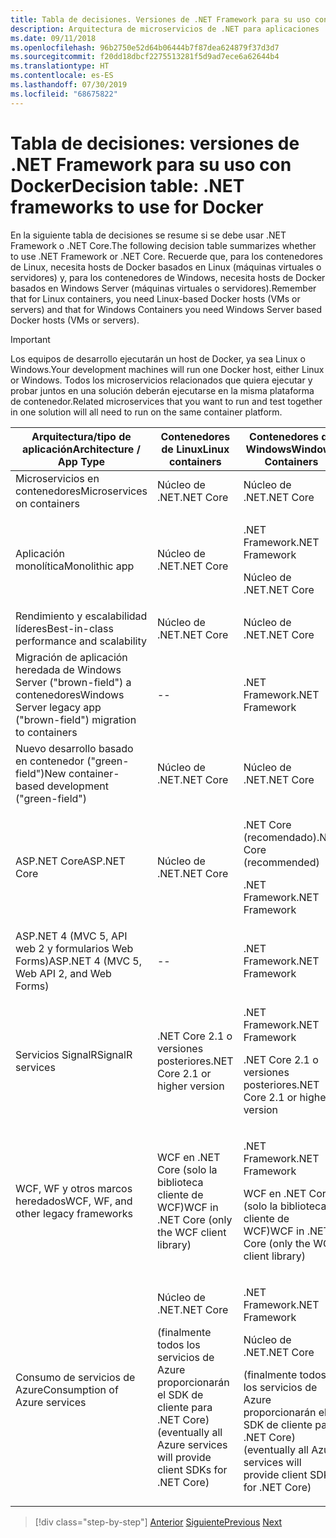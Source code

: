 ```yaml
---
title: Tabla de decisiones. Versiones de .NET Framework para su uso con Docker
description: Arquitectura de microservicios de .NET para aplicaciones .NET en contenedor | Tabla de decisiones, versiones de .NET Framework para su uso con Docker
ms.date: 09/11/2018
ms.openlocfilehash: 96b2750e52d64b06444b7f87dea624879f37d3d7
ms.sourcegitcommit: f20dd18dbcf2275513281f5d9ad7ece6a62644b4
ms.translationtype: HT
ms.contentlocale: es-ES
ms.lasthandoff: 07/30/2019
ms.locfileid: "68675822"
---
```

# <a name="decision-table-net-frameworks-to-use-for-docker"></a><span data-ttu-id="5b2e1-104">Tabla de decisiones: versiones de .NET Framework para su uso con Docker</span><span class="sxs-lookup"><span data-stu-id="5b2e1-104">Decision table: .NET frameworks to use for Docker</span></span>

<span data-ttu-id="5b2e1-105">En la siguiente tabla de decisiones se resume si se debe usar .NET Framework o .NET Core.</span><span class="sxs-lookup"><span data-stu-id="5b2e1-105">The following decision table summarizes whether to use .NET Framework or .NET Core.</span></span> <span data-ttu-id="5b2e1-106">Recuerde que, para los contenedores de Linux, necesita hosts de Docker basados en Linux (máquinas virtuales o servidores) y, para los contenedores de Windows, necesita hosts de Docker basados en Windows Server (máquinas virtuales o servidores).</span><span class="sxs-lookup"><span data-stu-id="5b2e1-106">Remember that for Linux containers, you need Linux-based Docker hosts (VMs or servers) and that for Windows Containers you need Windows Server based Docker hosts (VMs or servers).</span></span>

> [!IMPORTANT]
> <span data-ttu-id="5b2e1-107">Los equipos de desarrollo ejecutarán un host de Docker, ya sea Linux o Windows.</span><span class="sxs-lookup"><span data-stu-id="5b2e1-107">Your development machines will run one Docker host, either Linux or Windows.</span></span> <span data-ttu-id="5b2e1-108">Todos los microservicios relacionados que quiera ejecutar y probar juntos en una solución deberán ejecutarse en la misma plataforma de contenedor.</span><span class="sxs-lookup"><span data-stu-id="5b2e1-108">Related microservices that you want to run and test together in one solution will all need to run on the same container platform.</span></span>

<table>
<thead>
<tr class="header">
<th><span data-ttu-id="5b2e1-109"><strong>Arquitectura/tipo de aplicación</strong></span><span class="sxs-lookup"><span data-stu-id="5b2e1-109"><strong>Architecture / App Type</strong></span></span></th>
<th><span data-ttu-id="5b2e1-110"><strong>Contenedores de Linux</strong></span><span class="sxs-lookup"><span data-stu-id="5b2e1-110"><strong>Linux containers</strong></span></span></th>
<th><span data-ttu-id="5b2e1-111"><strong>Contenedores de Windows</strong></span><span class="sxs-lookup"><span data-stu-id="5b2e1-111"><strong>Windows Containers</strong></span></span></th>
</tr>
</thead>
<tbody>
<tr class="odd">
<td><span data-ttu-id="5b2e1-112">Microservicios en contenedores</span><span class="sxs-lookup"><span data-stu-id="5b2e1-112">Microservices on containers</span></span></td>
<td><span data-ttu-id="5b2e1-113">Núcleo de .NET</span><span class="sxs-lookup"><span data-stu-id="5b2e1-113">.NET Core</span></span></td>
<td><span data-ttu-id="5b2e1-114">Núcleo de .NET</span><span class="sxs-lookup"><span data-stu-id="5b2e1-114">.NET Core</span></span></td>
</tr>
<tr class="even">
<td><span data-ttu-id="5b2e1-115">Aplicación monolítica</span><span class="sxs-lookup"><span data-stu-id="5b2e1-115">Monolithic app</span></span></td>
<td><span data-ttu-id="5b2e1-116">Núcleo de .NET</span><span class="sxs-lookup"><span data-stu-id="5b2e1-116">.NET Core</span></span></td>
<td><p><span data-ttu-id="5b2e1-117">.NET Framework</span><span class="sxs-lookup"><span data-stu-id="5b2e1-117">.NET Framework</span></span></p>
<p><span data-ttu-id="5b2e1-118">Núcleo de .NET</span><span class="sxs-lookup"><span data-stu-id="5b2e1-118">.NET Core</span></span></p></td>
</tr>
<tr class="odd">
<td><span data-ttu-id="5b2e1-119">Rendimiento y escalabilidad líderes</span><span class="sxs-lookup"><span data-stu-id="5b2e1-119">Best-in-class performance and scalability</span></span></td>
<td><span data-ttu-id="5b2e1-120">Núcleo de .NET</span><span class="sxs-lookup"><span data-stu-id="5b2e1-120">.NET Core</span></span></td>
<td><span data-ttu-id="5b2e1-121">Núcleo de .NET</span><span class="sxs-lookup"><span data-stu-id="5b2e1-121">.NET Core</span></span></td>
</tr>
<tr class="even">
<td><span data-ttu-id="5b2e1-122">Migración de aplicación heredada de Windows Server ("brown-field") a contenedores</span><span class="sxs-lookup"><span data-stu-id="5b2e1-122">Windows Server legacy app ("brown-field") migration to containers</span></span></td>
<td>--</td>
<td><span data-ttu-id="5b2e1-123">.NET Framework</span><span class="sxs-lookup"><span data-stu-id="5b2e1-123">.NET Framework</span></span></td>
</tr>
<tr class="odd">
<td><span data-ttu-id="5b2e1-124">Nuevo desarrollo basado en contenedor ("green-field")</span><span class="sxs-lookup"><span data-stu-id="5b2e1-124">New container-based development ("green-field")</span></span></td>
<td><span data-ttu-id="5b2e1-125">Núcleo de .NET</span><span class="sxs-lookup"><span data-stu-id="5b2e1-125">.NET Core</span></span></td>
<td><span data-ttu-id="5b2e1-126">Núcleo de .NET</span><span class="sxs-lookup"><span data-stu-id="5b2e1-126">.NET Core</span></span></td>
</tr>
<tr class="even">
<td><span data-ttu-id="5b2e1-127">ASP.NET Core</span><span class="sxs-lookup"><span data-stu-id="5b2e1-127">ASP.NET Core</span></span></td>
<td><span data-ttu-id="5b2e1-128">Núcleo de .NET</span><span class="sxs-lookup"><span data-stu-id="5b2e1-128">.NET Core</span></span></td>
<td><p><span data-ttu-id="5b2e1-129">.NET Core (recomendado)</span><span class="sxs-lookup"><span data-stu-id="5b2e1-129">.NET Core (recommended)</span></span></p>
<p><span data-ttu-id="5b2e1-130">.NET Framework</span><span class="sxs-lookup"><span data-stu-id="5b2e1-130">.NET Framework</span></span></p></td>
</tr>
<tr class="odd">
<td><span data-ttu-id="5b2e1-131">ASP.NET 4 (MVC 5, API web 2 y formularios Web Forms)</span><span class="sxs-lookup"><span data-stu-id="5b2e1-131">ASP.NET 4 (MVC 5, Web API 2, and Web Forms)</span></span></td>
<td>--</td>
<td><span data-ttu-id="5b2e1-132">.NET Framework</span><span class="sxs-lookup"><span data-stu-id="5b2e1-132">.NET Framework</span></span></td>
</tr>
<tr class="even">
<td><span data-ttu-id="5b2e1-133">Servicios SignalR</span><span class="sxs-lookup"><span data-stu-id="5b2e1-133">SignalR services</span></span></td>
<td><span data-ttu-id="5b2e1-134">.NET Core 2.1 o versiones posteriores</span><span class="sxs-lookup"><span data-stu-id="5b2e1-134">.NET Core 2.1 or higher version</span></span></td>
<td><p><span data-ttu-id="5b2e1-135">.NET Framework</span><span class="sxs-lookup"><span data-stu-id="5b2e1-135">.NET Framework</span></span></p>
<p><span data-ttu-id="5b2e1-136">.NET Core 2.1 o versiones posteriores</span><span class="sxs-lookup"><span data-stu-id="5b2e1-136">.NET Core 2.1 or higher version</span></span></p></td>
</tr>
<tr class="odd">
<td><span data-ttu-id="5b2e1-137">WCF, WF y otros marcos heredados</span><span class="sxs-lookup"><span data-stu-id="5b2e1-137">WCF, WF, and other legacy frameworks</span></span></td>
<td><span data-ttu-id="5b2e1-138">WCF en .NET Core (solo la biblioteca cliente de WCF)</span><span class="sxs-lookup"><span data-stu-id="5b2e1-138">WCF in .NET Core (only the WCF client library)</span></span></td>
<td><p><span data-ttu-id="5b2e1-139">.NET Framework</span><span class="sxs-lookup"><span data-stu-id="5b2e1-139">.NET Framework</span></span></p>
<p><span data-ttu-id="5b2e1-140">WCF en .NET Core (solo la biblioteca cliente de WCF)</span><span class="sxs-lookup"><span data-stu-id="5b2e1-140">WCF in .NET Core (only the WCF client library)</span></span></p></td>
</tr>
<tr class="even">
<td><span data-ttu-id="5b2e1-141">Consumo de servicios de Azure</span><span class="sxs-lookup"><span data-stu-id="5b2e1-141">Consumption of Azure services</span></span></td>
<td><p><span data-ttu-id="5b2e1-142">Núcleo de .NET</span><span class="sxs-lookup"><span data-stu-id="5b2e1-142">.NET Core</span></span></p>
<p><span data-ttu-id="5b2e1-143">(finalmente todos los servicios de Azure proporcionarán el SDK de cliente para .NET Core)</span><span class="sxs-lookup"><span data-stu-id="5b2e1-143">(eventually all Azure services will provide client SDKs for .NET Core)</span></span></p></td>
<td><p><span data-ttu-id="5b2e1-144">.NET Framework</span><span class="sxs-lookup"><span data-stu-id="5b2e1-144">.NET Framework</span></span></p>
<p><span data-ttu-id="5b2e1-145">Núcleo de .NET</span><span class="sxs-lookup"><span data-stu-id="5b2e1-145">.NET Core</span></span></p>
<p><span data-ttu-id="5b2e1-146">(finalmente todos los servicios de Azure proporcionarán el SDK de cliente para .NET Core)</span><span class="sxs-lookup"><span data-stu-id="5b2e1-146">(eventually all Azure services will provide client SDKs for .NET Core)</span></span></p></td>
</tr>
</tbody>
</table>

>[!div class="step-by-step"]
><span data-ttu-id="5b2e1-147">[Anterior](net-framework-container-scenarios.md)
>[Siguiente](net-container-os-targets.md)</span><span class="sxs-lookup"><span data-stu-id="5b2e1-147">[Previous](net-framework-container-scenarios.md)
[Next](net-container-os-targets.md)</span></span>
